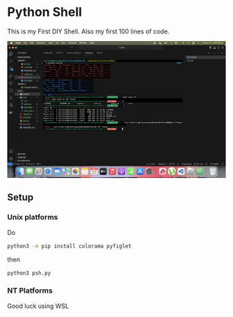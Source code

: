 # Python Shell 
This is my First DIY Shell. Also my first 100 lines of code.

![Preview](preview.png)
## Setup
### Unix platforms
Do 
```bash
python3 -m pip install colorama pyfiglet
```
then
```bash
python3 psh.py
```
### NT Platforms
Good luck using WSL 
